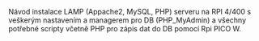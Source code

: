 Návod instalace LAMP (Appache2, MySQL, PHP) serveru na RPI 4/400 s veškerým nastavením a managerem pro DB (PHP_MyAdmin) a všechny potřebné scripty včetně PHP pro zápis dat do DB pomocí Rpi PICO W.
